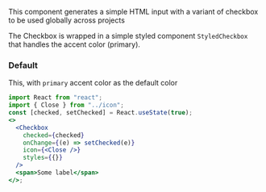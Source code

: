 This component generates a simple HTML input with a variant of checkbox to be used globally across projects

The Checkbox is wrapped in a simple styled component `StyledCheckbox` that handles the accent color (primary).

### Default

This, with `primary` accent color as the default color

```jsx
import React from "react";
import { Close } from "../icon";
const [checked, setChecked] = React.useState(true);
<>
  <Checkbox
    checked={checked}
    onChange={(e) => setChecked(e)}
    icon={<Close />}
    styles={{}}
  />
  <span>Some label</span>
</>;
```

<!-- ## Variants

### Contained (default)

This, with `primary` colour, is the BMI default button

```jsx
<>
  <Button>Caption</Button>

  <p>Disabled</p>

  <Button disabled>Caption</Button>
</>
```

### Styled Button

```jsx
import ThemeProvider from "../theme-provider";

const modifyTheme = (theme) => {
  theme.palette = theme.palette || {};
  theme.palette.primary = { main: "#201e5b", dark: "#161542" };

  return theme;
};

<ThemeProvider modifyTheme={modifyTheme}>
  <Button>Caption</Button>

  <p>Disabled</p>
  <Button disabled>Caption</Button>

  <p>On Dark background with color fallback</p>
  <div style={{ padding: "10px", background: "#343850", color: "#fff" }}>
    <Button hasDarkBackground>Caption</Button>
  </div>
</ThemeProvider>;
```

#### Leading icon

```jsx
import UserIcon from "@mui/icons-material/Person";

<>
  <Button startIcon={<UserIcon />}>Sign in</Button>

  <p>Disabled</p>

  <Button startIcon={<UserIcon />} disabled>
    Sign in
  </Button>
</>;
```

#### Trailing icon

```jsx
import ArrowForwardIcon from "@mui/icons-material/ArrowForward";

<>
  <Button endIcon={<ArrowForwardIcon />}>Read more</Button>

  <p>Disabled</p>

  <Button endIcon={<ArrowForwardIcon />} disabled>
    Read more
  </Button>
</>;
```

### Outlined

```jsx
<>
  <Button variant="outlined">Caption</Button>

  <p>Disabled</p>

  <Button variant="outlined" disabled>
    Caption
  </Button>
</>
```

#### Leading icon

```jsx
import UserIcon from "@mui/icons-material/Person";

<>
  <Button startIcon={<UserIcon />} variant="outlined">
    Sign in
  </Button>

  <p>Disabled</p>

  <Button startIcon={<UserIcon />} variant="outlined" disabled>
    Sign in
  </Button>
</>;
```

#### Trailing icon

```jsx
import ArrowForwardIcon from "@mui/icons-material/ArrowForward";

<>
  <Button endIcon={<ArrowForwardIcon />} variant="outlined">
    Read more
  </Button>

  <p>Disabled</p>

  <Button endIcon={<ArrowForwardIcon />} variant="outlined" disabled>
    Read more
  </Button>
</>;
```

#### On Dark Background

```jsx
<div style={{ padding: "10px", background: "#343850", color: "#fff" }}>
  <Button hasDarkBackground variant="outlined">
    Caption
  </Button>

  <p>Disabled</p>

  <Button hasDarkBackground variant="outlined" disabled>
    Caption
  </Button>
</div>
```

#### Opaque outlined

```jsx
<div style={{ padding: "10px", background: "#fafafa" }}>
  <Button variant="opaqueOutlined">Caption</Button>

  <p>Disabled</p>

  <Button variant="opaqueOutlined" disabled>
    Caption
  </Button>
</div>
```

### Flat

```jsx
<>
  <Button variant="text">Caption</Button>

  <p>Disabled</p>

  <Button variant="text" disabled>
    Caption
  </Button>
</>
```

#### On Dark Background

```jsx
<div style={{ padding: "10px", background: "#343850", color: "#fff" }}>
  <Button hasDarkBackground variant="text">
    Caption
  </Button>

  <p>Disabled</p>

  <Button hasDarkBackground variant="text" disabled>
    Caption
  </Button>
</div>
```

### Icon Button - Contained (default)

The `extra-small` and `small` buttons have a 48x48px clickable area around them.

```jsx
import UserIcon from "@mui/icons-material/Person";

<div>
  <p>Extra Small</p>
  <Button isIconButton size="extra-small">
    <UserIcon />
  </Button>
  <p>Small</p>
  <Button isIconButton size="small">
    <UserIcon />
  </Button>
  <p>Medium</p>
  <Button isIconButton size="medium">
    <UserIcon />
  </Button>
  <p>Large</p>
  <Button isIconButton size="large">
    <UserIcon />
  </Button>
  <p>Extra Large - disabled</p>
  <Button isIconButton disabled size="extra-large">
    <UserIcon />
  </Button>
</div>;
```

### Icon Button - Text

```jsx
import UserIcon from "@mui/icons-material/Person";

<div>
  <Button isIconButton variant="text">
    <UserIcon />
  </Button>
  <p>Disabled</p>
  <Button isIconButton disabled variant="text">
    <UserIcon />
  </Button>
</div>;
```

#### On Dark Background

```jsx
import UserIcon from "@mui/icons-material/Person";

<div style={{ padding: "10px", background: "#343850", color: "#fff" }}>
  <Button isIconButton hasDarkBackground variant="text">
    <UserIcon />
  </Button>
  <p>Disabled</p>
  <Button isIconButton hasDarkBackground disabled variant="text">
    <UserIcon />
  </Button>
</div>;
```

### Icon Button - Outlined

```jsx
import UserIcon from "@mui/icons-material/Person";

<div>
  <Button isIconButton variant="outlined">
    <UserIcon />
  </Button>
  <p>Disabled</p>
  <Button isIconButton disabled variant="outlined">
    <UserIcon />
  </Button>
</div>;
```

#### Opaque Outlined

```jsx
import UserIcon from "@mui/icons-material/Person";

<div>
  <Button isIconButton variant="opaqueOutlined">
    <UserIcon />
  </Button>
  <p>Disabled</p>
  <Button isIconButton disabled variant="opaqueOutlined">
    <UserIcon />
  </Button>
</div>;
``` -->
